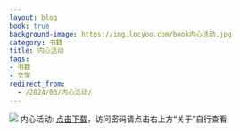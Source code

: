 ```yaml
---
layout: blog
book: true
background-image: https://img.locyoo.com/book内心活动.jpg
category: 书籍
title: 内心活动
tags:
- 书籍
- 文学
redirect_from:
  - /2024/03/内心活动/
---
```

![](https://img.locyoo.com/book内心活动.jpg)
内心活动: <a name = "ref1" href="https://url18.ctfile.com/f/50983618-1380724837-96e319?p=3619">点击下载</a>，访问密码请点击右上方“关于”自行查看